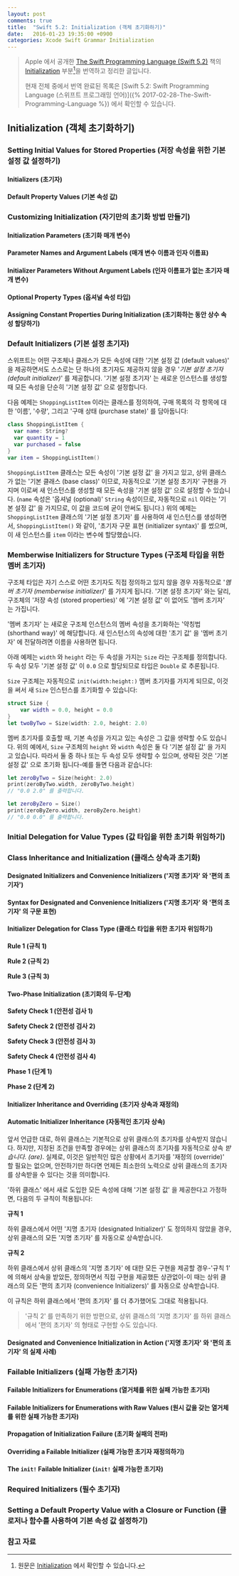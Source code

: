 ```yaml
---
layout: post
comments: true
title:  "Swift 5.2: Initialization (객체 초기화하기)"
date:   2016-01-23 19:35:00 +0900
categories: Xcode Swift Grammar Initialization
---
```


> Apple 에서 공개한 [The Swift Programming Language (Swift 5.2)](https://docs.swift.org/swift-book/) 책의 [Initialization](https://docs.swift.org/swift-book/LanguageGuide/Initialization.html) 부분[^Initialization]을 번역하고 정리한 글입니다.
>
> 현재 전체 중에서 번역 완료된 목록은 [Swift 5.2: Swift Programming Language (스위프트 프로그래밍 언어)]({% 2017-02-28-The-Swift-Programming-Language %}) 에서 확인할 수 있습니다.

## Initialization (객체 초기화하기)

### Setting Initial Values for Stored Properties (저장 속성을 위한 기본 설정 값 설정하기)

#### Initializers (초기자)

#### Default Property Values (기본 속성 값)

### Customizing Initialization (자기만의 초기화 방법 만들기)

#### Initialization Parameters (초기화 매개 변수)

#### Parameter Names and Argument Labels (매개 변수 이름과 인자 이름표)

#### Initializer Parameters Without Argument Labels (인자 이름표가 없는 초기자 매개 변수)

#### Optional Property Types (옵셔널 속성 타입)

#### Assigning Constant Properties During Initialization (초기화하는 동안 상수 속성 할당하기)

### Default Initializers (기본 설정 초기자)

스위프트는 어떤 구조체나 클래스가 모든 속성에 대한 '기본 설정 값 (default values)' 을 제공하면서도 스스로는 단 하나의 초기자도 제공하지 않을 경우 '_기본 설정 초기자 (default initializer)_' 를 제공합니다. '기본 설정 초기자' 는 새로운 인스턴스를 생성할 때 모든 속성을 단순히 '기본 설정 값' 으로 설정합니다.

다음 예제는 `ShoppingListItem` 이라는 클래스를 정의하여, 구매 목록의 각 항목에 대한 '이름', '수량', 그리고 '구매 상태 (purchase state)' 를 담아둡니다:

```swift
class ShoppingListItem {
  var name: String?
  var quantity = 1
  var purchased = false
}
var item = ShoppingListItem()
```

`ShoppingListItem` 클래스는 모든 속성이 '기본 설정 값' 을 가지고 있고, 상위 클래스가 없는 '기본 클래스 (base class)' 이므로, 자동적으로 '기본 설정 초기자' 구현을 가지며 이로써 새 인스턴스를 생성할 때 모든 속성을 '기본 설정 값' 으로 설정할 수 있습니다. (`name` 속성은 '옵셔널 (optional)' `String` 속성이므로, 자동적으로 `nil` 이라는 '기본 설정 값' 을 가지므로, 이 값을 코드에 굳이 안써도 됩니다.) 위의 예제는 `ShoppingListItem` 클래스의 '기본 설정 초기자' 를 사용하여 새 인스턴스를 생성하면서, `ShoppingListItem()` 와 같이, '초기자 구문 표현 (initializer syntax)' 를 썼으며, 이 새 인스턴스를 `item` 이라는 변수에 할당했습니다.

### Memberwise Initializers for Structure Types (구조체 타입을 위한 멤버 초기자)

구조체 타입은 자기 스스로 어떤 초기자도 직접 정의하고 있지 않을 경우 자동적으로 '_멤버 초기자 (memberwise initializer)_' 를 가지게 됩니다. '기본 설정 초기자' 와는 달리, 구조체의 '저장 속성 (stored properties)' 에 '기본 설정 값' 이 없어도 '멤버 초기자' 는 가집니다.

'멤버 초기자' 는 새로운 구조체 인스턴스의 멤버 속성을 초기화하는 '약칭법 (shorthand way)' 에 해당합니다. 새 인스턴스의 속성에 대한 '초기 값' 을 '멤버 초기자' 에 전달하려면 이름을 사용하면 됩니다.

아래 예제는 `width` 와 `height` 라는 두 속성을 가지는 `Size` 라는 구조체를 정의합니다. 두 속성 모두 '기본 설정 값' 이 `0.0` 으로 할당되므로 타입은 `Double` 로 추론됩니다.

`Size` 구조체는 자동적으로 `init(width:height:)` 멤버 초기자를 가지게 되므로, 이것을 써서 새 `Size` 인스턴스를 초기화할 수 있습니다:

```swift
struct Size {
    var width = 0.0, height = 0.0
}
let twoByTwo = Size(width: 2.0, height: 2.0)
```

멤버 초기자를 호출할 때, 기본 속성을 가지고 있는 속성은 그 값을 생략할 수도 있습니다. 위의 예에서, `Size` 구조체의 `height` 와 `width` 속성은 둘 다 '기본 설정 값' 을 가지고 있습니다. 따라서 둘 중 하나 또는 두 속성 모두 생략할 수 있으며, 생략된 것은 '기본 설정 값' 으로 초기화 됩니다-예를 들면 다음과 같습니다:

```swift
let zeroByTwo = Size(height: 2.0)
print(zeroByTwo.width, zeroByTwo.height)
// "0.0 2.0" 를 출력합니다.

let zeroByZero = Size()
print(zeroByZero.width, zeroByZero.height)
// "0.0 0.0" 를 출력합니다.
```

### Initial Delegation for Value Types (값 타입을 위한 초기화 위임하기)

### Class Inheritance and Initialization (클래스 상속과 초기화)

#### Designated Initializers and Convenience Initializers ('지명 초기자' 와 '편의 초기자')

#### Syntax for Designated and Convenience Initializers ('지명 초기자' 와 '편의 초기자' 의 구문 표현)

#### Initializer Delegation for Class Type (클래스 타입을 위한 초기자 위임하기)

**Rule 1 (규칙 1)**

**Rule 2 (규칙 2)**

**Rule 3 (규칙 3)**

#### Two-Phase Initialization (초기화의 두-단계)

**Safety Check 1 (안전성 검사 1)**

**Safety Check 2 (안전성 검사 2)**

**Safety Check 3 (안전성 검사 3)**

**Safety Check 4 (안전성 검사 4)**

**Phase 1 (단계 1)**

**Phase 2 (단계 2)**

#### Initializer Inheritance and Overriding (초기자 상속과 재정의)

#### Automatic Initializer Inheritance (자동적인 초기자 상속)

앞서 언급한 대로, 하위 클래스는 기본적으로 상위 클래스의 초기자를 상속받지 않습니다. 하지만, 지정된 조건을 만족할 경우에는 상위 클래스의 초기자를 자동적으로 상속 _받습니다. (are)_. 실제로, 이것은 일반적인 많은 상황에서 초기자를 '재정의 (override)' 할 필요는 없으며, 안전하기만 하다면 언제든 최소한의 노력으로 상위 클래스의 초기자를 상속받을 수 있다는 것을 의미합니다.

'하위 클래스' 에서 새로 도입한 모든 속성에 대해 '기본 설정 값' 을 제공한다고 가정하면, 다음의 두 규칙이 적용됩니다:

**규칙 1**

  하위 클래스에서 어떤 '지명 초기자 (designated Initializer)' 도 정의하지 않았을 경우, 상위 클래스의 모든 '지명 초기자' 를 자동으로 상속받습니다.

**규칙 2**

  하위 클래스에서 상위 클래스의 '지명 초기자' 에 대한 모든 구현을 제공할 경우-'규칙 1' 에 의해서 상속을 받았든, 정의하면서 직접 구현을 제공했든 상관없이-이 때는 상위 클래스의 모든 '편의 초기자 (convenience Initializers)' 를 자동으로 상속받습니다.

이 규칙은 하위 클래스에서 '편의 초기자' 를 더 추가했어도 그대로 적용됩니다.

> '규칙 2' 를 만족하기 위한 방편으로, 상위 클래스의 '지명 초기자' 를 하위 클래스에서 '편의 초기자' 의 형태로 구현할 수도 있습니다.


#### Designated and Convenience Initialization in Action ('지명 초기자' 와 '편의 초기자' 의 실제 사례)

### Failable Initializers (실패 가능한 초기자)

#### Failable Initializers for Enumerations (열거체를 위한 실패 가능한 초기자)

#### Failable Initializers for Enumerations with Raw Values (원시 값을 갖는 열거체를 위한 실패 가능한 초기자)

#### Propagation of Initialization Failure (초기화 실패의 전파)

#### Overriding a Failable Initializer (실패 가능한 초기자 재정의하기)

#### The `init!` Failable Initializer (`init!` 실패 가능한 초기자)

### Required Initializers (필수 초기자)

### Setting a Default Property Value with a Closure or Function (클로저나 함수를 사용하여 기본 속성 값 설정하기)

### 참고 자료

[^Initialization]: 원문은 [Initialization](https://docs.swift.org/swift-book/LanguageGuide/Initialization.html) 에서 확인할 수 있습니다.

